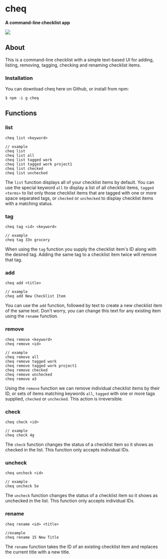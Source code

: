 # cheq

**A command-line checklist app**

![](https://imgur.com/W8IvOMf.gif)

## About

This is a command-line checklist with a simple text-based UI for adding, listing, removing, tagging, checking and renaming checklist items.

### Installation

You can download cheq here on Github, or install from npm:

```
$ npm -i g cheq
```

## Functions

### list

```
cheq list <keyword>

// example
cheq list
cheq list all
cheq list tagged work
cheq list tagged work project1
cheq list checked
cheq list unchecked
```

The `list` function displays all of your checklist items by default. You can use the special keyword `all` to display a list of all checklist items, `tagged <terms>` to list only those checklist items that are tagged with one or more space separated tags, or `checked` or `unchecked` to display checklist items with a matching status.

### tag

```
cheq tag <id> <keyword>

// example
cheq tag 33n grocery
```

When using the `tag` function you supply the checklist item's ID along with the desired tag. Adding the same tag to a checklist item twice will remove that tag.

### add

```
cheq add <title>

// example
cheq add New Checklist Item
```

You can use the `add` function, followed by text to create a new checklist item of the same text. Don't worry, you can change this text for any existing item using the `rename` function.

### remove

```
cheq remove <keyword>
cheq remove <id>

// example
cheq remove all
cheq remove tagged work
cheq remove tagged work project1
cheq remove checked
cheq remove unchecked
cheq remove a3
```

Using the `remove` function we can remove individual checklist items by their ID, or sets of items matching keywords `all`, `tagged` with one or more tags supplied, `checked` or `unchecked`. This action is irreversible.

### check

```
cheq check <id>

// example
cheq check 4g
```

The `check` function changes the status of a checklist item so it shows as checked in the list. This function only accepts individual IDs.

### uncheck

```
cheq uncheck <id>

// example
cheq uncheck 5e
```

The `uncheck` function changes the status of a checklist item so it shows as unchecked in the list. This function only accepts individual IDs.

### rename

```
cheq rename <id> <title>

//example
cheq rename 15 New Title
```

The `rename` function takes the ID of an existing checklist item and replaces the current title with a new title.